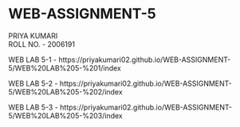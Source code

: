 # WEB-ASSIGNMENT-5

PRIYA KUMARI <br>
ROLL NO. - 2006191

<p>WEB LAB 5-1 - https://priyakumari02.github.io/WEB-ASSIGNMENT-5/WEB%20LAB%205-%201/index</p>
<p>WEB LAB 5-2 - https://priyakumari02.github.io/WEB-ASSIGNMENT-5/WEB%20LAB%205-%202/index</p>
<p>WEB LAB 5-3 - https://priyakumari02.github.io/WEB-ASSIGNMENT-5/WEB%20LAB%205-%203/index</p>
